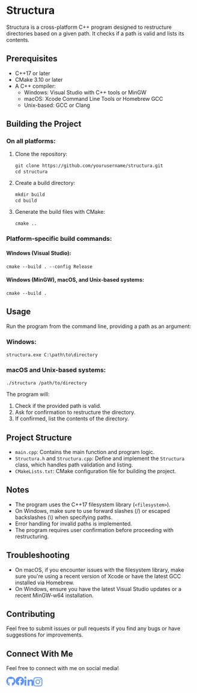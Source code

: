 # Structura

Structura is a cross-platform C++ program designed to restructure directories based on a given path. It checks if a path is valid and lists its contents.

## Prerequisites

- C++17 or later
- CMake 3.10 or later
- A C++ compiler:
  - Windows: Visual Studio with C++ tools or MinGW
  - macOS: Xcode Command Line Tools or Homebrew GCC
  - Unix-based: GCC or Clang

## Building the Project

### On all platforms:

1. Clone the repository:
   ```
   git clone https://github.com/yourusername/structura.git
   cd structura
   ```

2. Create a build directory:
   ```
   mkdir build
   cd build
   ```

3. Generate the build files with CMake:
   ```
   cmake ..
   ```

### Platform-specific build commands:

#### Windows (Visual Studio):
```
cmake --build . --config Release
```

#### Windows (MinGW), macOS, and Unix-based systems:
```
cmake --build .
```

## Usage

Run the program from the command line, providing a path as an argument:

### Windows:
```
structura.exe C:\path\to\directory
```

### macOS and Unix-based systems:
```
./structura /path/to/directory
```

The program will:
1. Check if the provided path is valid.
2. Ask for confirmation to restructure the directory.
3. If confirmed, list the contents of the directory.

## Project Structure

- `main.cpp`: Contains the main function and program logic.
- `Structura.h` and `Structura.cpp`: Define and implement the `Structura` class, which handles path validation and listing.
- `CMakeLists.txt`: CMake configuration file for building the project.

## Notes

- The program uses the C++17 filesystem library (`<filesystem>`).
- On Windows, make sure to use forward slashes (/) or escaped backslashes (\\) when specifying paths.
- Error handling for invalid paths is implemented.
- The program requires user confirmation before proceeding with restructuring.

## Troubleshooting

- On macOS, if you encounter issues with the filesystem library, make sure you're using a recent version of Xcode or have the latest GCC installed via Homebrew.
- On Windows, ensure you have the latest Visual Studio updates or a recent MinGW-w64 installation.

## Contributing

Feel free to submit issues or pull requests if you find any bugs or have suggestions for improvements.

## Connect With Me

Feel free to connect with me on social media!

[<img align="left" alt="nixrajput | GitHub" width="24px" src="https://raw.githubusercontent.com/nixrajput/nixlab-files/master/images/icons/github-brands.svg" />][github]

[<img align="left" alt="nixrajput | Facebook" width="24px" src="https://raw.githubusercontent.com/nixrajput/nixlab-files/master/images/icons/facebook-brands.svg" />][facebook]

[<img align="left" alt="nixrajput | LinkedIn" width="24px" src="https://raw.githubusercontent.com/nixrajput/nixlab-files/master/images/icons/linkedin-in-brands.svg" />][linkedin]

[<img align="left" alt="nixrajput | Instagram" width="24px" src="https://raw.githubusercontent.com/nixrajput/nixlab-files/master/images/icons/instagram-brands.svg" />][instagram]

[github]: https://github.com/hiamchubbybear
[facebook]: https://facebook.com/hiamchubbybear
[instagram]: https://www.instagram.com/chessy.1603/
[linkedin]: https://www.linkedin.com/in/huy-tran-423a402a4/
<br>
---
